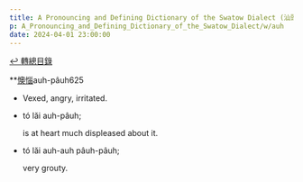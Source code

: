 ```yaml
---
title: A Pronouncing and Defining Dictionary of the Swatow Dialect (汕頭方言音義字典) / auh
p: A_Pronouncing_and_Defining_Dictionary_of_the_Swatow_Dialect/w/auh
date: 2024-04-01 23:00:00
---
```


[↩️ 轉總目錄](/A_Pronouncing_and_Defining_Dictionary_of_the_Swatow_Dialect)


**[懊惱](https://en.wiktionary.org/wiki/懊惱)auh-pâuh625
- Vexed, angry, irritated.

- tó lăi auh-pâuh;

  is at heart much displeased about it.

- tó lăi auh-auh pâuh-pâuh;

  very grouty.